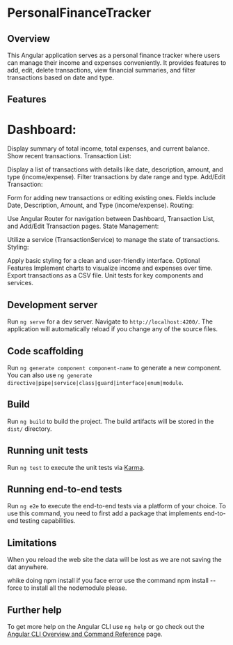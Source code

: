 # PersonalFinanceTracker

## Overview
This Angular application serves as a personal finance tracker where users can manage their income and expenses conveniently. It provides features to add, edit, delete transactions, view financial summaries, and filter transactions based on date and type.

## Features
# Dashboard:

Display summary of total income, total expenses, and current balance.
Show recent transactions.
Transaction List:

Display a list of transactions with details like date, description, amount, and type (income/expense).
Filter transactions by date range and type.
Add/Edit Transaction:

Form for adding new transactions or editing existing ones.
Fields include Date, Description, Amount, and Type (income/expense).
Routing:

Use Angular Router for navigation between Dashboard, Transaction List, and Add/Edit Transaction pages.
State Management:

Utilize a service (TransactionService) to manage the state of transactions.
Styling:

Apply basic styling for a clean and user-friendly interface.
Optional Features
Implement charts to visualize income and expenses over time.
Export transactions as a CSV file.
Unit tests for key components and services.
## Development server

Run `ng serve` for a dev server. Navigate to `http://localhost:4200/`. The application will automatically reload if you change any of the source files.

## Code scaffolding

Run `ng generate component component-name` to generate a new component. You can also use `ng generate directive|pipe|service|class|guard|interface|enum|module`.

## Build

Run `ng build` to build the project. The build artifacts will be stored in the `dist/` directory.

## Running unit tests

Run `ng test` to execute the unit tests via [Karma](https://karma-runner.github.io).

## Running end-to-end tests

Run `ng e2e` to execute the end-to-end tests via a platform of your choice. To use this command, you need to first add a package that implements end-to-end testing capabilities.
## Limitations

When you reload the web site the data will be lost as we are not saving the dat anywhere.

whike doing npm install  if you face error use the command npm install --force to install all the nodemodule please.


## Further help

To get more help on the Angular CLI use `ng help` or go check out the [Angular CLI Overview and Command Reference](https://angular.io/cli) page.
